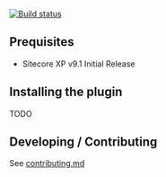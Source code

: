 [![Build status](https://ci.appveyor.com/api/projects/status/pc3afgg7kuxhrw35/branch/master?svg=true)](https://ci.appveyor.com/project/steviemcg/sitecorecomms-rtbf/branch/master)

## Prequisites

- Sitecore XP v9.1 Initial Release

## Installing the plugin

TODO

## Developing / Contributing
See [contributing.md](./contributing.md)